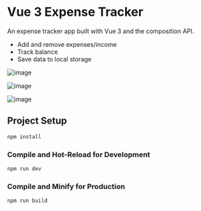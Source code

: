 # Vue 3 Expense Tracker

An expense tracker app built with Vue 3 and the composition API.

- Add and remove expenses/income
- Track balance
- Save data to local storage

![image](https://github.com/user-attachments/assets/bf314043-274c-4080-9786-61232ae60745)

![image](https://github.com/user-attachments/assets/85fe6aba-2a8f-4a04-9fe3-89b4a2f68c67)

![image](https://github.com/user-attachments/assets/1cc0bedd-40dc-4f2f-b244-49aea4d6fb8b)



## Project Setup

```sh
npm install
```

### Compile and Hot-Reload for Development

```sh
npm run dev
```

### Compile and Minify for Production

```sh
npm run build
```


